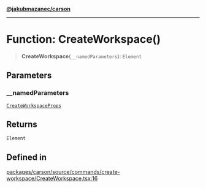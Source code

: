 [**@jakubmazanec/carson**](../README.md)

---

# Function: CreateWorkspace()

> **CreateWorkspace**(`__namedParameters`): `Element`

## Parameters

### \_\_namedParameters

[`CreateWorkspaceProps`](../type-aliases/CreateWorkspaceProps.md)

## Returns

`Element`

## Defined in

[packages/carson/source/commands/create-workspace/CreateWorkspace.tsx:16](https://github.com/jakubmazanec/tools/blob/0633c96618f3c6692ade528aee0f27ac091468a5/packages/carson/source/commands/create-workspace/CreateWorkspace.tsx#L16)
